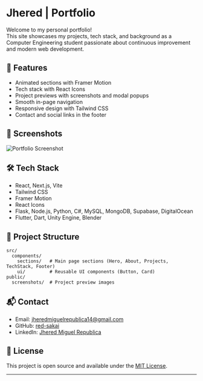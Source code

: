 # Jhered | Portfolio

Welcome to my personal portfolio!  
This site showcases my projects, tech stack, and background as a Computer Engineering student passionate about continuous improvement and modern web development.

## 🚀 Features

- Animated sections with Framer Motion
- Tech stack with React Icons
- Project previews with screenshots and modal popups
- Smooth in-page navigation
- Responsive design with Tailwind CSS
- Contact and social links in the footer

## 📸 Screenshots

![Portfolio Screenshot](./screenshots/Selfiesta.PNG)

## 🛠️ Tech Stack

- React, Next.js, Vite
- Tailwind CSS
- Framer Motion
- React Icons
- Flask, Node.js, Python, C#, MySQL, MongoDB, Supabase, DigitalOcean
- Flutter, Dart, Unity Engine, Blender

## 📂 Project Structure

```
src/
  components/
    sections/   # Main page sections (Hero, About, Projects, TechStack, Footer)
    ui/         # Reusable UI components (Button, Card)
public/
  screenshots/  # Project preview images
```

## 📬 Contact

- Email: [jheredmiguelrepublica14@gmail.com](mailto:jheredmiguelrepublica14@gmail.com)
- GitHub: [red-sakai](https://github.com/red-sakai)
- LinkedIn: [Jhered Miguel Republica](https://www.linkedin.com/in/jhered-miguel-republica-13884b322/)

## 📝 License

This project is open source and available under the [MIT License](LICENSE).

---
